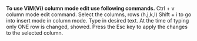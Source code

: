 **To use ViM(Vi) column mode edit use following commands.**
Ctrl + v column mode edit command.
Select the columns, rows (h,j,k,l)
Shift + i to go into insert mode in column mode.
Type in desired text. At the time of typing only ONE row is changed, showed.
Press the Esc key to apply the changes to the selected column.

